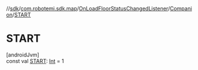 //[sdk](../../../../index.md)/[com.robotemi.sdk.map](../../index.md)/[OnLoadFloorStatusChangedListener](../index.md)/[Companion](index.md)/[START](-s-t-a-r-t.md)

# START

[androidJvm]\
const val [START](-s-t-a-r-t.md): [Int](https://kotlinlang.org/api/latest/jvm/stdlib/kotlin/-int/index.html) = 1
